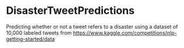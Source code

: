 # DisasterTweetPredictions
Predicting whether or not a tweet refers to a disaster using a dataset of 10,000 labeled tweets from https://www.kaggle.com/competitions/nlp-getting-started/data

